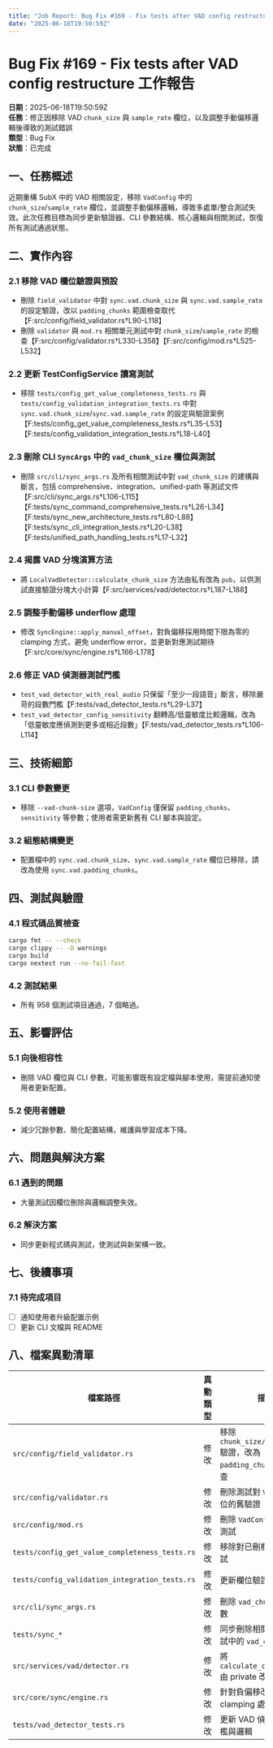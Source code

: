 ```yaml
---
title: "Job Report: Bug Fix #169 - Fix tests after VAD config restructure"
date: "2025-06-18T19:50:59Z"
---
```


# Bug Fix #169 - Fix tests after VAD config restructure 工作報告

**日期**：2025-06-18T19:50:59Z  
**任務**：修正因移除 VAD `chunk_size` 與 `sample_rate` 欄位，以及調整手動偏移邏輯後導致的測試錯誤  
**類型**：Bug Fix  
**狀態**：已完成

## 一、任務概述

近期重構 SubX 中的 VAD 相關設定，移除 `VadConfig` 中的 `chunk_size`/`sample_rate` 欄位，並調整手動偏移邏輯，導致多處單/整合測試失效。此次任務目標為同步更新驗證器、CLI 參數結構、核心邏輯與相關測試，恢復所有測試通過狀態。

## 二、實作內容

### 2.1 移除 VAD 欄位驗證與預設
- 刪除 `field_validator` 中對 `sync.vad.chunk_size` 與 `sync.vad.sample_rate` 的設定驗證，改以 `padding_chunks` 範圍檢查取代【F:src/config/field_validator.rs†L90-L118】
- 刪除 `validator` 與 `mod.rs` 相關單元測試中對 `chunk_size`/`sample_rate` 的檢查【F:src/config/validator.rs†L330-L358】【F:src/config/mod.rs†L525-L532】

### 2.2 更新 TestConfigService 讀寫測試
- 移除 `tests/config_get_value_completeness_tests.rs` 與 `tests/config_validation_integration_tests.rs` 中對 `sync.vad.chunk_size`/`sync.vad.sample_rate` 的設定與驗證案例【F:tests/config_get_value_completeness_tests.rs†L35-L53】【F:tests/config_validation_integration_tests.rs†L18-L40】

### 2.3 刪除 CLI `SyncArgs` 中的 `vad_chunk_size` 欄位與測試
- 刪除 `src/cli/sync_args.rs` 及所有相關測試中對 `vad_chunk_size` 的建構與斷言，包括 comprehensive、integration、unified-path 等測試文件【F:src/cli/sync_args.rs†L106-L115】【F:tests/sync_command_comprehensive_tests.rs†L26-L34】【F:tests/sync_new_architecture_tests.rs†L80-L88】【F:tests/sync_cli_integration_tests.rs†L20-L38】【F:tests/unified_path_handling_tests.rs†L17-L32】

### 2.4 揭露 VAD 分塊演算方法
- 將 `LocalVadDetector::calculate_chunk_size` 方法由私有改為 `pub`，以供測試直接驗證分塊大小計算【F:src/services/vad/detector.rs†L187-L188】

### 2.5 調整手動偏移 underflow 處理
- 修改 `SyncEngine::apply_manual_offset`，對負偏移採用時間下限為零的 clamping 方式，避免 underflow error，並更新對應測試期待【F:src/core/sync/engine.rs†L166-L178】

### 2.6 修正 VAD 偵測器測試門檻
- `test_vad_detector_with_real_audio` 只保留「至少一段語音」斷言，移除嚴苛的段數門檻【F:tests/vad_detector_tests.rs†L29-L37】
- `test_vad_detector_config_sensitivity` 翻轉高/低靈敏度比較邏輯，改為「低靈敏度應偵測到更多或相近段數」【F:tests/vad_detector_tests.rs†L106-L114】

## 三、技術細節

### 3.1 CLI 參數變更
- 移除 `--vad-chunk-size` 選項，`VadConfig` 僅保留 `padding_chunks`、`sensitivity` 等參數；使用者需更新舊有 CLI 腳本與設定。

### 3.2 組態結構變更
- 配置檔中的 `sync.vad.chunk_size`、`sync.vad.sample_rate` 欄位已移除，請改為使用 `sync.vad.padding_chunks`。

## 四、測試與驗證

### 4.1 程式碼品質檢查
```bash
cargo fmt -- --check
cargo clippy -- -D warnings
cargo build
cargo nextest run --no-fail-fast
```

### 4.2 測試結果
- 所有 958 個測試項目通過，7 個略過。

## 五、影響評估

### 5.1 向後相容性
- 刪除 VAD 欄位與 CLI 參數，可能影響既有設定檔與腳本使用，需提前通知使用者更新配置。

### 5.2 使用者體驗
- 減少冗餘參數、簡化配置結構，維護與學習成本下降。

## 六、問題與解決方案

### 6.1 遇到的問題
- 大量測試因欄位刪除與邏輯調整失效。

### 6.2 解決方案
- 同步更新程式碼與測試，使測試與新架構一致。

## 七、後續事項

### 7.1 待完成項目
- [ ] 通知使用者升級配置示例
- [ ] 更新 CLI 文檔與 README

## 八、檔案異動清單
| 檔案路徑 | 異動類型 | 描述 |
|---------|----------|------|
| `src/config/field_validator.rs` | 修改 | 移除 `chunk_size/sample_rate` 驗證，改為 `padding_chunks` 範圍檢查 |
| `src/config/validator.rs` | 修改 | 刪除測試對 `VadConfig` 欄位的舊驗證 |
| `src/config/mod.rs` | 修改 | 刪除 `VadConfig` 無用欄位測試 |
| `tests/config_get_value_completeness_tests.rs` | 修改 | 移除對已刪欄位的讀寫測試 |
| `tests/config_validation_integration_tests.rs` | 修改 | 更新欄位驗證案例 |
| `src/cli/sync_args.rs` | 修改 | 刪除 `vad_chunk_size` 參數 |
| `tests/sync_*` | 修改 | 同步刪除相關 CLI/整合測試中的 `vad_chunk_size` |
| `src/services/vad/detector.rs` | 修改 | 將 `calculate_chunk_size` 由 private 改 public |
| `src/core/sync/engine.rs` | 修改 | 針對負偏移改用下限 clamping 處理 |
| `tests/vad_detector_tests.rs` | 修改 | 更新 VAD 偵測器測試門檻與邏輯 |
